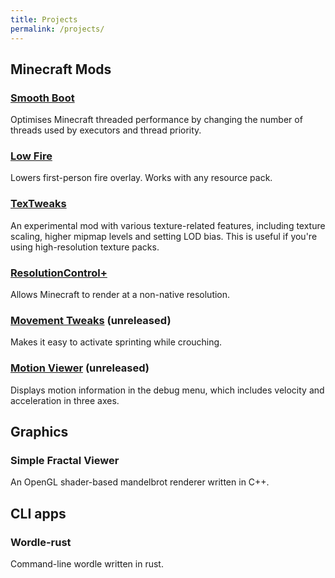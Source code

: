 ```yaml
---
title: Projects
permalink: /projects/
---
```


## Minecraft Mods

### [Smooth Boot](https://github.com/UltimateBoomer/mc-smoothboot)
Optimises Minecraft threaded performance by changing the number of threads used by executors and thread priority.

### [Low Fire](https://github.com/UltimateBoomer/mc-lowfire)
Lowers first-person fire overlay. Works with any resource pack.

### [TexTweaks](https://github.com/UltimateBoomer/mc-textweaks)
An experimental mod with various texture-related features, including texture scaling, higher mipmap levels and setting LOD bias. This is useful if you're using high-resolution texture packs.

### [ResolutionControl+](https://github.com/UltimateBoomer/Resolution-Control)
Allows Minecraft to render at a non-native resolution.

### [Movement Tweaks](https://github.com/UltimateBoomer/Resolution-Control) (unreleased)
Makes it easy to activate sprinting while crouching.

### [Motion Viewer](https://github.com/UltimateBoomer/mc-motion-viewer) (unreleased)
Displays motion information in the debug menu, which includes velocity and acceleration in three axes.

## Graphics

### Simple Fractal Viewer
An OpenGL shader-based mandelbrot renderer written in C++.

## CLI apps

### Wordle-rust
Command-line wordle written in rust.